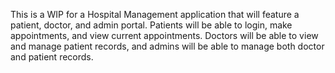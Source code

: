 This is a WIP for a Hospital Management application that will feature a patient, doctor, and admin portal. Patients will be able to login, make appointments, 
and view current appointments. Doctors will be able to view and manage patient records, and admins will be able to manage both doctor and patient records.
